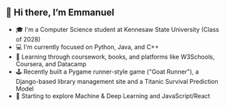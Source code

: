 ## 👋 Hi there, I’m Emmanuel

- 🎓 I'm a Computer Science student at Kennesaw State University (Class of 2028)
- 💻 I'm currently focused on Python, Java, and C++
- 🧠 Learning through coursework, books, and platforms like W3Schools, Coursera, and Datacamp
- 🕹️ Recently built a Pygame runner-style game ("Goat Runner"), a Django-based library management site and a Titanic Survival Prediction Model
- 🌱 Starting to explore Machine & Deep Learning and JavaScript/React
<!--
**Nwankees/Nwankees** is a ✨ _special_ ✨ repository because its `README.md` (this file) appears on your GitHub profile.

Here are some ideas to get you started:

- 🔭 I’m currently working on ...
- 🌱 I’m currently learning ...
- 👯 I’m looking to collaborate on ...
- 🤔 I’m looking for help with ...
- 💬 Ask me about ...
- 📫 How to reach me: ...
- 😄 Pronouns: ...
- ⚡ Fun fact: ...
-->
